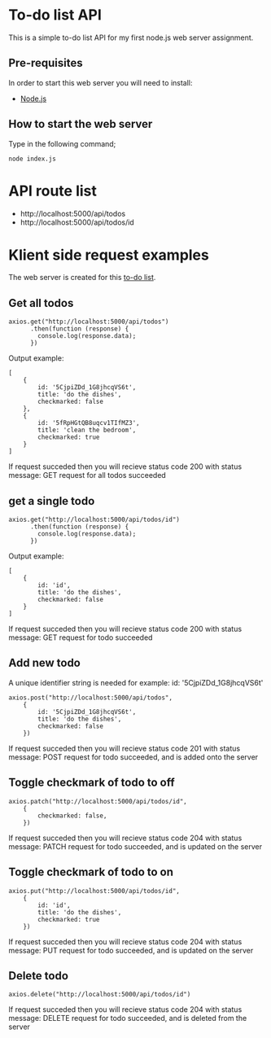 # To-do list API

This is a simple to-do list API for my first node.js web server assignment.

## Pre-requisites

In order to start this web server you will need to install:

- [Node.js](https://nodejs.org/en/)

## How to start the web server

Type in the following command;

```
node index.js
```

# API route list

- http://localhost:5000/api/todos
- http://localhost:5000/api/todos/id

# Klient side request examples

The web server is created for this [to-do list](https://github.com/cme-timothy/todo-list-klient).

## Get all todos

```
axios.get("http://localhost:5000/api/todos")
      .then(function (response) {
        console.log(response.data);
      })
```

Output example:

```
[
    {
        id: '5CjpiZDd_1G8jhcqVS6t',
        title: 'do the dishes',
        checkmarked: false
    },
    {
        id: '5fRpHGtQB8uqcv1TIfMZ3',
        title: 'clean the bedroom',
        checkmarked: true
    }
]
```

If request succeded then you will recieve status code 200 with status message: GET request for all todos succeeded

## get a single todo

```
axios.get("http://localhost:5000/api/todos/id")
      .then(function (response) {
        console.log(response.data);
      })
```

Output example:

```
[
    {
        id: 'id',
        title: 'do the dishes',
        checkmarked: false
    }
]
```

If request succeded then you will recieve status code 200 with status message: GET request for todo succeeded

## Add new todo

A unique identifier string is needed for example:
id: '5CjpiZDd_1G8jhcqVS6t'

```
axios.post("http://localhost:5000/api/todos",
    {
        id: '5CjpiZDd_1G8jhcqVS6t',
        title: 'do the dishes',
        checkmarked: false
    })
```

If request succeded then you will recieve status code 201 with status message: POST request for todo succeeded, and is added onto the server

## Toggle checkmark of todo to off

```
axios.patch("http://localhost:5000/api/todos/id",
    {
        checkmarked: false,
    })
```

If request succeded then you will recieve status code 204 with status message: PATCH request for todo succeeded, and is updated on the server

## Toggle checkmark of todo to on

```
axios.put("http://localhost:5000/api/todos/id",
    {
        id: 'id',
        title: 'do the dishes',
        checkmarked: true
    })
```

If request succeded then you will recieve status code 204 with status message: PUT request for todo succeeded, and is updated on the server

## Delete todo

```
axios.delete("http://localhost:5000/api/todos/id")
```

If request succeded then you will recieve status code 204 with status message: DELETE request for todo succeeded, and is deleted from the server

